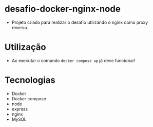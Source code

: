 # desafio-docker-nginx-node

- Projeto criado para realizar o desafio utilizando o nginx como proxy reverso.

# Utilização
- Ao executar o comando ```docker compose up``` já deve funcionar!

# Tecnologias
- Docker
- Docker compose
- node
- express
- nginx
- MySQL
